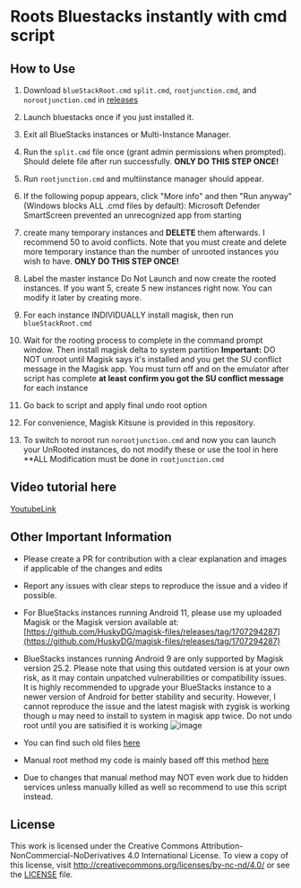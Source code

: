 # Roots Bluestacks instantly with cmd script


## How to Use

1. Download `blueStackRoot.cmd` `split.cmd`, `rootjunction.cmd`, and `norootjunction.cmd` in [releases](https://github.com/Jordan231111/BluestacksRoot/releases)

2. Launch bluestacks once if you just installed it.

3. Exit all BlueStacks instances or Multi-Instance Manager.

4. Run the `split.cmd` file once (grant admin permissions when prompted). Should delete file after run successfully. **ONLY DO THIS STEP ONCE!**
   
6. Run `rootjunction.cmd` and multiinstance manager should appear.

7. If the following popup appears, click "More info" and then "Run anyway" (Windows blocks ALL .cmd files by default):
Microsoft Defender SmartScreen prevented an unrecognized app from starting

8. create many temporary instances and **DELETE** them afterwards. I recommend 50 to avoid conflicts. Note that you must create and delete more temporary instance than the number of unrooted instances you wish to have. **ONLY DO THIS STEP ONCE!**

9. Label the master instance Do Not Launch and now create the rooted instances. If you want 5, create 5 new instances right now. You can modify it later by creating more.

10. For each instance INDIVIDUALLY install magisk, then run `blueStackRoot.cmd`

11. Wait for the rooting process to complete in the command prompt window. Then install magisk delta to system partition
**Important:** DO NOT unroot until Magisk says it's installed and you get the SU conflict message in the Magisk app.
You must turn off and on the emulator after script has complete **at least confirm you got the SU conflict message** for each instance

12. Go back to script and apply final undo root option

13. For convenience, Magisk Kitsune is provided in this repository.

14. To switch to noroot run `norootjunction.cmd` and now you can launch your UnRooted instances, do not modify these or use the tool in here **ALL Modification must be done in `rootjunction.cmd`

## Video tutorial here
[YoutubeLink](https://youtu.be/LOhKGxuhLrU)

## Other Important Information
- Please create a PR for contribution with a clear explanation and images if applicable of the changes and edits
- Report any issues with clear steps to reproduce the issue and a video if possible.
- For BlueStacks instances running Android 11, please use my uploaded Magisk or the Magisk version available at: [https://github.com/HuskyDG/magisk-files/releases/tag/1707294287](https://github.com/HuskyDG/magisk-files/releases/tag/1707294287)

- BlueStacks instances running Android 9 are only supported by Magisk version 25.2. Please note that using this outdated version is at your own risk, as it may contain unpatched vulnerabilities or compatibility issues. It is highly recommended to upgrade your BlueStacks instance to a newer version of Android for better stability and security.
However, I cannot reproduce the issue and the latest magisk with zygisk is working though u may need to install to system in magisk app twice. Do not undo root until you are satisified it is working
![image](https://github.com/Jordan231111/BluestacksRoot/assets/79342877/7d8da465-2d0c-492d-920b-78bae89828ea)

- You can find such old files [here](https://mega.nz/folder/SQBRHSZQ#pEgMXysWkkTm5Z8dxsNaNQ)
   
- Manual root method my code is mainly based off this method [here](https://xdaforums.com/t/bluestacks-tweaker-6-tool-for-modifing-bluestacks-2-3-3n-4-5.3622681/post-89306676)
- Due to changes that manual method may NOT even work due to hidden services unless manually killed as well so recommend to use this script instead.

## License

This work is licensed under the Creative Commons Attribution-NonCommercial-NoDerivatives 4.0 International License. To view a copy of this license, visit http://creativecommons.org/licenses/by-nc-nd/4.0/ or see the [LICENSE](./LICENSE) file.
